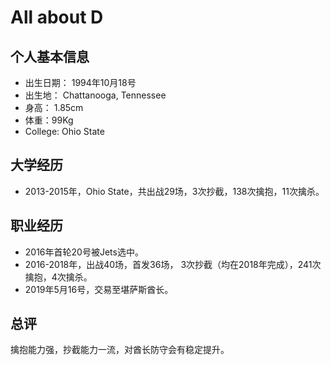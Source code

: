 # All about D


## 个人基本信息
- 出生日期： 1994年10月18号
- 出生地： Chattanooga, Tennessee
- 身高： 1.85cm
- 体重：99Kg
- College: Ohio State

## 大学经历
- 2013-2015年，Ohio State，共出战29场，3次抄截，138次擒抱，11次擒杀。

## 职业经历
- 2016年首轮20号被Jets选中。
- 2016-2018年，出战40场，首发36场， 3次抄截（均在2018年完成），241次擒抱，4次擒杀。
- 2019年5月16号，交易至堪萨斯酋长。

## 总评
擒抱能力强，抄截能力一流，对酋长防守会有稳定提升。
